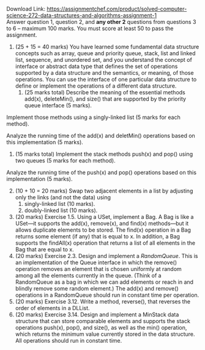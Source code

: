 Download Link: https://assignmentchef.com/product/solved-computer-science-272-data-structures-and-algorithms-assignment-1
<br>
Answer question 1, question 2, and <strong>any other 2</strong> questions from questions 3 to 6 – maximum 100 marks. You must score at least 50 to pass the assignment.

<ol>

 <li>(25 + 15 = 40 marks) You have learned some fundamental data structure concepts such as array, queue and priority queue, stack, list and linked list, sequence, and unordered set, and you understand the concept of interface or abstract data type that defines the set of operations supported by a data structure and the semantics, or meaning, of those operations. You can use the interface of one particular data structure to define or implement the operations of a different data structure.

  <ol>

   <li>(25 marks total) Describe the meaning of the essential methods add(x), deleteMin(), and size() that are supported by the priority queue interface (5 marks).</li>

  </ol></li>

</ol>

Implement those methods using a singly-linked list (5 marks for each method).

Analyze the running time of the add(x) and deletMin() operations based on this implementation (5 marks).

<ol>

 <li>(15 marks total) Implement the stack methods push(x) and pop() using two queues (5 marks for each method).</li>

</ol>

Analyze the running time of the push(x) and pop() operations based on this implementation (5 marks).

<ol start="2">

 <li>(10 + 10 = 20 marks) Swap two adjacent elements in a list by adjusting only the links (and not the data) using

  <ol>

   <li>singly-linked list (10 marks).</li>

   <li>doubly-linked list (10 marks).</li>

  </ol></li>

 <li>(20 marks) Exercise 1.5. Using a USet, implement a Bag. A Bag is like a USet—it supports the add(x), remove(x), and find(x) methods—but it allows duplicate elements to be stored. The find(x) operation in a Bag returns some element (if any) that is equal to x. In addition, a Bag supports the findAll(x) operation that returns a list of all elements in the Bag that are equal to x.</li>

 <li>(20 marks) Exercise 2.3. Design and implement a <em>RandomQueue</em>. This is an implementation of the Queue interface in which the remove() operation removes an element that is chosen uniformly at random among all the elements currently in the queue. (Think of a RandomQueue as a bag in which we can add elements or reach in and blindly remove some random element.) The add(x) and remove() operations in a RandomQueue should run in constant time per operation.</li>

 <li>(20 marks) Exercise 3.12. Write a method, reverse(), that reverses the order of elements in a DLList.</li>

 <li>(20 marks) Exercise 3.14. Design and implement a MinStack data structure that can store comparable elements and supports the stack operations push(x), pop(), and size(), as well as the min() operation, which returns the minimum value currently stored in the data structure. All operations should run in constant time.</li>

</ol>


